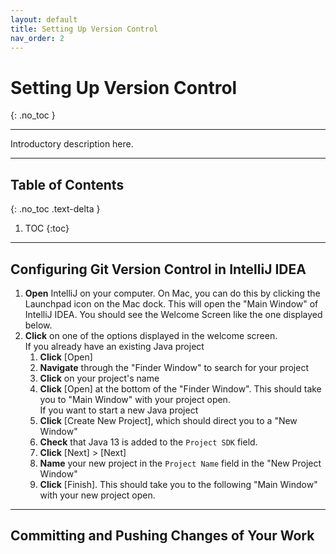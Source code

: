 ```yaml
---
layout: default
title: Setting Up Version Control
nav_order: 2
---
```


# Setting Up Version Control
{: .no_toc }


---

Introductory description here. 

---

## Table of Contents
{: .no_toc .text-delta }

1. TOC
{:toc}

---

## Configuring Git Version Control in IntelliJ IDEA
1. **Open** IntelliJ on your computer. 
On Mac, you can do this by clicking the Launchpad icon on the Mac dock. 
This will open the "Main Window" of IntelliJ IDEA. You should see the Welcome Screen like the one displayed below.
2. **Click** on one of the options displayed in the welcome screen.<br> 
If you already have an existing Java project
    1. **Click** \[Open\]
    2. **Navigate** through the "Finder Window" to search for your project
    3. **Click** on your project's name
    4. **Click** \[Open\] at the bottom of the "Finder Window". This should take you to "Main Window" with your project open.<br>
If you want to start a new Java project
    1. **Click** \[Create New Project\], which should direct you to a "New Window"
    2. **Check** that Java 13 is added to the `Project SDK` field.
    3. **Click** \[Next\] > \[Next\]
    4. **Name** your new project in the `Project Name` field in the "New Project Window"
    5. **Click** \[Finish\]. This should take you to the following "Main Window" with your new project open.

---

## Committing and Pushing Changes of Your Work
